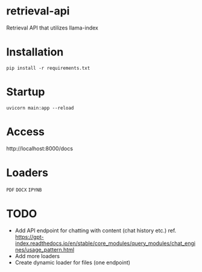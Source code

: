 # retrieval-api
 Retrieval API that utilizes llama-index 

# Installation
`pip install -r requirements.txt`

# Startup
`uvicorn main:app --reload`

# Access
http://localhost:8000/docs

# Loaders
`PDF` `DOCX` `IPYNB`

# TODO
- Add API endpoint for chatting with content (chat history etc.) ref. https://gpt-index.readthedocs.io/en/stable/core_modules/query_modules/chat_engines/usage_pattern.html
- Add more loaders
- Create dynamic loader for files (one endpoint)